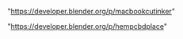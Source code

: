 "https://developer.blender.org/p/macbookcutinker"

"https://developer.blender.org/p/hempcbdplace"

 
